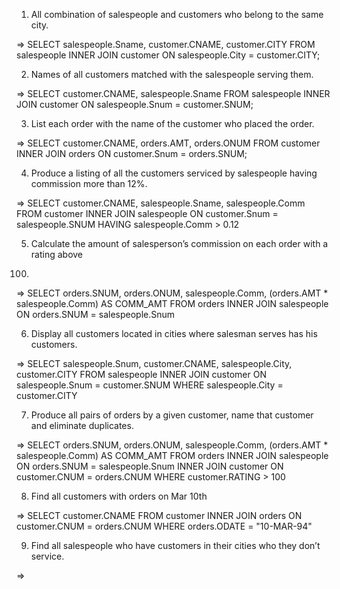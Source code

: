 1) All combination of salespeople and customers who belong to the same city.

=>
SELECT salespeople.Sname, customer.CNAME, customer.CITY
FROM salespeople
INNER JOIN customer
ON salespeople.City = customer.CITY;

2) Names of all customers matched with the salespeople serving them.

=>
SELECT customer.CNAME, salespeople.Sname
FROM salespeople
INNER JOIN customer
ON salespeople.Snum = customer.SNUM;

3) List each order with the name of the customer who placed the order.

=>
SELECT customer.CNAME, orders.AMT, orders.ONUM
FROM customer
INNER JOIN orders
ON customer.Snum = orders.SNUM;

4) Produce a listing of all the customers serviced by salespeople having commission more
than 12%.

=>
SELECT customer.CNAME, salespeople.Sname, salespeople.Comm
FROM customer
INNER JOIN salespeople
ON customer.Snum = salespeople.SNUM
HAVING salespeople.Comm > 0.12

5) Calculate the amount of salesperson’s commission on each order with a rating above
100.

=>
SELECT orders.SNUM, orders.ONUM, salespeople.Comm, (orders.AMT * salespeople.Comm) AS COMM_AMT
FROM orders
INNER JOIN salespeople
ON orders.SNUM = salespeople.Snum

6) Display all customers located in cities where salesman serves has his customers.

=>
SELECT salespeople.Snum, customer.CNAME, salespeople.City, customer.CITY
FROM salespeople
INNER JOIN customer
ON salespeople.Snum = customer.SNUM
WHERE salespeople.City = customer.CITY

7) Produce all pairs of orders by a given customer, name that customer and eliminate
duplicates.

=>
SELECT orders.SNUM, orders.ONUM, salespeople.Comm, (orders.AMT * salespeople.Comm) AS COMM_AMT
FROM orders
INNER JOIN salespeople
ON orders.SNUM = salespeople.Snum
INNER JOIN customer
ON customer.CNUM = orders.CNUM
WHERE customer.RATING > 100

8) Find all customers with orders on Mar 10th

=>
SELECT customer.CNAME
FROM customer
INNER JOIN orders
ON customer.CNUM = orders.CNUM
WHERE orders.ODATE = "10-MAR-94"

9) Find all salespeople who have customers in their cities who they don’t service.

=>